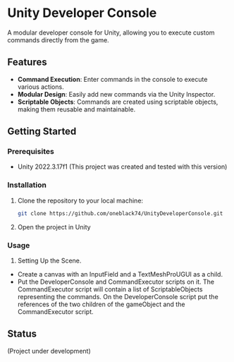 # Unity Developer Console

A modular developer console for Unity, allowing you to execute custom commands directly from the game.

## Features

- **Command Execution**: Enter commands in the console to execute various actions.
- **Modular Design**: Easily add new commands via the Unity Inspector.
- **Scriptable Objects**: Commands are created using scriptable objects, making them reusable and maintainable.

## Getting Started

### Prerequisites

- Unity 2022.3.17f1 (This project was created and tested with this version)

### Installation

1. Clone the repository to your local machine:
   ```sh
   git clone https://github.com/oneblack74/UnityDeveloperConsole.git
   ```

2. Open the project in Unity

### Usage

1. Setting Up the Scene.

- Create a canvas with an InputField and a TextMeshProUGUI as a child.
- Put the DeveloperConsole and CommandExecutor scripts on it. The CommandExecutor script will contain a list of ScriptableObjects representing the commands. On the DeveloperConsole script put the references of the two children of the gameObject and the CommandExecutor script.


## Status
(Project under development)
